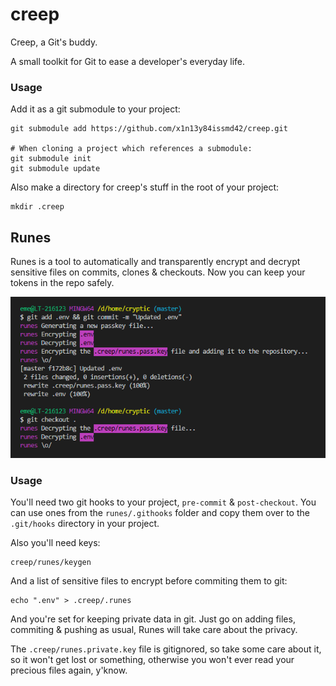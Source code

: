 # creep
Creep, a Git's buddy.

A small toolkit for Git to ease a developer's everyday life.

### Usage
Add it as a git submodule to your project:
```Shell
git submodule add https://github.com/x1n13y84issmd42/creep.git

# When cloning a project which references a submodule:
git submodule init
git submodule update
```

Also make a directory for creep's stuff in the root of your project:
```Shell
mkdir .creep
```

## Runes
Runes is a tool to automatically and transparently encrypt and decrypt sensitive files on commits, clones & checkouts. Now you can keep your tokens in the repo safely.

![](assets/runes.png)

### Usage
You'll need two git hooks to your project, `pre-commit` & `post-checkout`. You can use ones from the `runes/.githooks` folder and copy them over to the `.git/hooks` directory in your project.

Also you'll need keys:
```Shell
creep/runes/keygen
```

And a list of sensitive files to encrypt before commiting them to git:
```Shell
echo ".env" > .creep/.runes
```

And you're set for keeping private data in git. Just go on adding files, commiting & pushing as usual, Runes will take care about the privacy.

The `.creep/runes.private.key` file is gitignored, so take some care about it, so it won't get lost or something, otherwise you won't ever read your precious files again, y'know.

